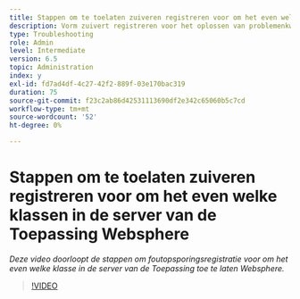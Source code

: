 ```yaml
---
title: Stappen om te toelaten zuiveren registreren voor om het even welke klassen in de server van de Toepassing WebSphere
description: Vorm zuivert registreren voor het oplossen van problemenkwesties met betrekking tot de server van de Toepassing WebSphere
type: Troubleshooting
role: Admin
level: Intermediate
version: 6.5
topic: Administration
index: y
exl-id: fd7ad4df-4c27-42f2-889f-03e170bac319
duration: 75
source-git-commit: f23c2ab86d42531113690df2e342c65060b5c7cd
workflow-type: tm+mt
source-wordcount: '52'
ht-degree: 0%

---
```


# Stappen om te toelaten zuiveren registreren voor om het even welke klassen in de server van de Toepassing Websphere

*Deze video doorloopt de stappen om foutopsporingsregistratie voor om het even welke klasse in de server van de Toepassing toe te laten Websphere.*

>[!VIDEO](https://video.tv.adobe.com/v/335523?quality=12&learn=on)
